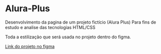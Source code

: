 # Alura-Plus

Desenvolvimento da pagina de um projeto fictício (Alura Plus) Para fins de estudo e analise das tecnologias HTML/CSS

Toda a estilização que será usada no projeto dentro do figma.

[Link do projeto no figma](https://www.figma.com/file/tFDVyNuKhrT2G03k2dCstW/Alura-Plus---Layout?node-id=1%3A77)

